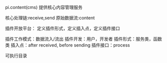 pi.content(cms)
提供核心内容管理服务

核心处理链:receive,send
原始数据流:content

插件开放平台：
定义插件形式，定义插入点，定义插件接口

插件工作模式：数据流入/流出
插件开发：用户，开发者
插件形式：服务类，函数类
插入点：after received, before sending
插件接口：process

可执行目录